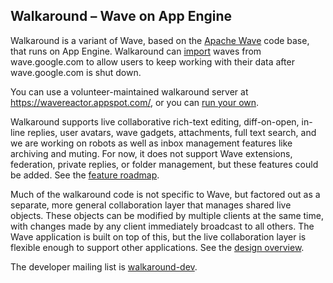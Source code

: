 ## Walkaround – Wave on App Engine ##

Walkaround is a variant of Wave, based on the [Apache Wave](http://incubator.apache.org/wave/) code base, that runs on App Engine.
Walkaround can [import](http://code.google.com/p/walkaround/wiki/ImportingWaves) waves from wave.google.com to allow users to keep working with their data after wave.google.com is shut down.

You can use a volunteer-maintained walkaround server at https://wavereactor.appspot.com/, or you can [run your own](http://code.google.com/p/walkaround/wiki/RunningTheCode).

Walkaround supports live collaborative rich-text editing, diff-on-open, in-line replies, user avatars, wave gadgets, attachments, full text search, and we are working on robots as well as inbox management features like archiving and muting.  For now, it does not support Wave extensions, federation, private replies, or folder management, but these features could be added.  See the [feature roadmap](FeatureRoadmap.md).

Much of the walkaround code is not specific to Wave, but factored out as a separate, more general collaboration layer that manages shared live objects.  These objects can be modified by multiple clients at the same time, with changes made by any client immediately broadcast to all others.  The Wave application is built on top of this, but the live collaboration layer is flexible enough to support other applications.  See the [design overview](DesignOverview.md).

The developer mailing list is [walkaround-dev](https://groups.google.com/group/walkaround-dev).


